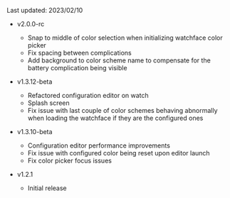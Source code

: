 Last updated: 2023/02/10

- v2.0.0-rc
  - Snap to middle of color selection when initializing watchface color picker
  - Fix spacing between complications
  - Add background to color scheme name to compensate for the battery complication being visible

- v1.3.12-beta
  - Refactored configuration editor on watch
  - Splash screen
  - Fix issue with last couple of color schemes behaving abnormally when loading the watchface if they are the configured ones

- v1.3.10-beta
  - Configuration editor performance improvements
  - Fix issue with configured color being reset upon editor launch
  - Fix color picker focus issues

- v1.2.1
  - Initial release
